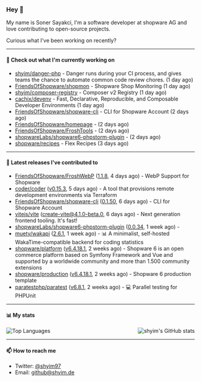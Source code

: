 ### Hey 👋

My name is Soner Sayakci, I'm a software developer at shopware AG and love contributing to open-source projects.

Curious what I've been working on recently?

---

#### 👷 Check out what I'm currently working on

- [shyim/danger-php](https://github.com/shyim/danger-php) - Danger runs during your CI process, and gives teams the chance to automate common code review chores. (1 day ago)
- [FriendsOfShopware/shopmon](https://github.com/FriendsOfShopware/shopmon) - Shopware Shop Monitoring (1 day ago)
- [shyim/composer-registry](https://github.com/shyim/composer-registry) - Composer v2 Registry (1 day ago)
- [cachix/devenv](https://github.com/cachix/devenv) - Fast, Declarative, Reproducible, and Composable Developer Environments (1 day ago)
- [FriendsOfShopware/shopware-cli](https://github.com/FriendsOfShopware/shopware-cli) - CLI for Shopware Account (2 days ago)
- [FriendsOfShopware/homepage](https://github.com/FriendsOfShopware/homepage) -  (2 days ago)
- [FriendsOfShopware/FroshTools](https://github.com/FriendsOfShopware/FroshTools) -  (2 days ago)
- [shopwareLabs/shopware6-phpstorm-plugin](https://github.com/shopwareLabs/shopware6-phpstorm-plugin) -  (2 days ago)
- [shopware/recipes](https://github.com/shopware/recipes) - Flex Recipes (3 days ago)

---

#### 🔭 Latest releases I've contributed to

- [FriendsOfShopware/FroshWebP](https://github.com/FriendsOfShopware/FroshWebP) ([1.1.8](https://github.com/FriendsOfShopware/FroshWebP/releases/tag/1.1.8), 4 days ago) - WebP Support for Shopware
- [coder/coder](https://github.com/coder/coder) ([v0.15.3](https://github.com/coder/coder/releases/tag/v0.15.3), 5 days ago) - A tool that provisions remote development environments via Terraform
- [FriendsOfShopware/shopware-cli](https://github.com/FriendsOfShopware/shopware-cli) ([0.1.50](https://github.com/FriendsOfShopware/shopware-cli/releases/tag/0.1.50), 6 days ago) - CLI for Shopware Account
- [vitejs/vite](https://github.com/vitejs/vite) ([create-vite@4.1.0-beta.0](https://github.com/vitejs/vite/releases/tag/create-vite%404.1.0-beta.0), 6 days ago) - Next generation frontend tooling. It&#39;s fast!
- [shopwareLabs/shopware6-phpstorm-plugin](https://github.com/shopwareLabs/shopware6-phpstorm-plugin) ([0.0.34](https://github.com/shopwareLabs/shopware6-phpstorm-plugin/releases/tag/0.0.34), 1 week ago) - 
- [muety/wakapi](https://github.com/muety/wakapi) ([2.6.1](https://github.com/muety/wakapi/releases/tag/2.6.1), 1 week ago) - 📊 A minimalist, self-hosted WakaTime-compatible backend for coding statistics
- [shopware/platform](https://github.com/shopware/platform) ([v6.4.18.1](https://github.com/shopware/platform/releases/tag/v6.4.18.1), 2 weeks ago) - Shopware 6 is an open commerce platform based on Symfony Framework and Vue and supported by a worldwide community and more than 1.500 community extensions
- [shopware/production](https://github.com/shopware/production) ([v6.4.18.1](https://github.com/shopware/production/releases/tag/v6.4.18.1), 2 weeks ago) - Shopware 6 production template
- [paratestphp/paratest](https://github.com/paratestphp/paratest) ([v6.8.1](https://github.com/paratestphp/paratest/releases/tag/v6.8.1), 2 weeks ago) - :computer: Parallel testing for PHPUnit

---

#### 📊 My stats

<img align="right" alt="shyim's GitHub stats" src="https://github-readme-stats.vercel.app/api?username=shyim&count_private=1&show_icons=true&" />

![Top Languages](https://github-readme-stats.vercel.app/api/top-langs/?username=shyim)

---

#### 📫 How to reach me

- Twitter: [@shyim97](https://twitter.com/shyim97)
- Email: [github@shyim.de](mailto://github@shyim.de)
